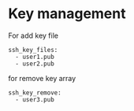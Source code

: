 # Key management
For add key file
```
ssh_key_files:
  - user1.pub
  - user2.pub
```

for remove key array 
```
ssh_key_remove:
  - user3.pub
```